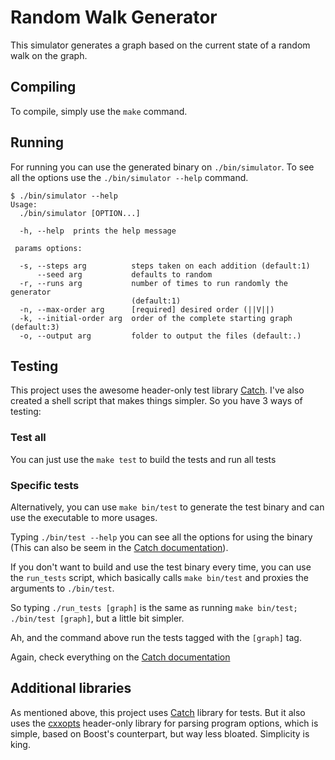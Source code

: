 # Random Walk Generator

This simulator generates a graph based on the current state of a random walk on the graph.

## Compiling

To compile, simply use the `make` command.

## Running

For running you can use the generated binary on `./bin/simulator`. To see all the options use the `./bin/simulator --help` command.

```
$ ./bin/simulator --help
Usage:
  ./bin/simulator [OPTION...]

  -h, --help  prints the help message

 params options:

  -s, --steps arg          steps taken on each addition (default:1)
      --seed arg           defaults to random
  -r, --runs arg           number of times to run randomly the generator
                           (default:1)
  -n, --max-order arg      [required] desired order (||V||)
  -k, --initial-order arg  order of the complete starting graph (default:3)
  -o, --output arg         folder to output the files (default:.)
```

## Testing

This project uses the awesome header-only test library [Catch][catch]. I've also created a shell script that makes things simpler. So you have 3 ways of testing:

### Test all

You can just use the `make test` to build the tests and run all tests

### Specific tests

Alternatively, you can use `make bin/test` to generate the test binary and can use the executable to more usages.

Typing `./bin/test --help` you can see all the options for using the binary (This can also be seem in the [Catch documentation][catch_doc]).

If you don't want to build and use the test binary every time, you can use the `run_tests` script, which basically calls `make bin/test` and proxies the arguments to `./bin/test`.

So typing `./run_tests [graph]` is the same as running `make bin/test; ./bin/test [graph]`, but a little bit simpler.

Ah, and the command above run the tests tagged with the `[graph]` tag.

Again, check everything on the [Catch documentation][catch_doc]

## Additional libraries

As mentioned above, this project uses [Catch][catch] library for tests. But it also uses the [cxxopts][cxxopts] header-only library for parsing program options, which is simple, based on Boost's counterpart, but way less bloated. Simplicity is king.

[catch]: https://github.com/philsquared/Catch "Catch"
[catch_doc]: https://github.com/philsquared/Catch/blob/master/docs/Readme.md "Catch Documentation"
[cxxopts]: https://github.com/jarro2783/cxxopts
